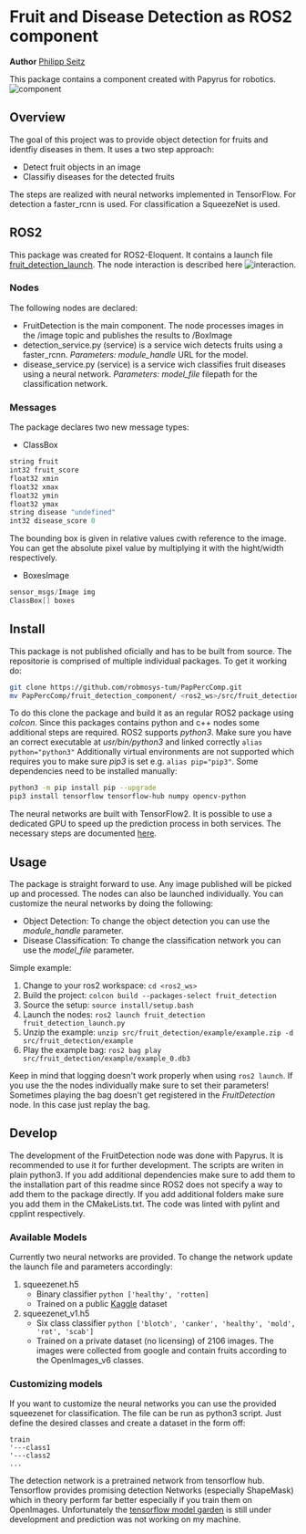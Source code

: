 # Fruit and Disease Detection as ROS2 component
**Author** [Philipp Seitz](https://github.com/Gistbatch)

This package contains a component created with Papyrus for robotics.
![component](https://github.com/robmosys-tum/PapPercComp/blob/master/fruit_detection_component/images/fruit_detection.compdef.png)

## Overview

The goal of this project was to provide object detection for fruits and identfiy diseases in them.
It uses a two step approach:
* Detect fruit objects in an image
* Classifiy diseases for the detected fruits

The steps are realized with neural networks implemented in TensorFlow.
For detection a faster_rcnn is used. For classification a SqueezeNet is used.

## ROS2
This package was created for ROS2-Eloquent. It contains a launch file [fruit_detection_launch](https://github.com/robmosys-tum/PapPercComp/blob/master/fruit_detection_component/launch/fruit_detection_launch.py).
The node interaction is described here ![interaction](https://github.com/robmosys-tum/PapPercComp/blob/master/fruit_detection_component/images/overview.png).

### Nodes
The following nodes are declared:
* FruitDetection is the main component. The node processes images in the
/image topic and publishes the results to /BoxImage
* detection_service.py (service) is a service wich detects fruits using a 
faster_rcnn. *Parameters: module_handle* URL for the model.
* disease_service.py (service) is a service wich classifies fruit diseases using a 
neural network. *Parameters: model_file* filepath for the classification network.

### Messages
The package declares two new message types:
* ClassBox
```c
string fruit
int32 fruit_score
float32 xmin
float32 xmax
float32 ymin
float32 ymax
string disease "undefined"
int32 disease_score 0
```
The bounding box is given in relative values cwith reference to the image.
You can get the absolute pixel value by multiplying it with the hight/width respectively.
* BoxesImage
```c
sensor_msgs/Image img
ClassBox[] boxes
```

## Install
This package is not published oficially and has to be built from source.
The repositorie is comprised of multiple individual packages.
To get it working do:
```bash
git clone https://github.com/robmosys-tum/PapPercComp.git
mv PapPercComp/fruit_detection_component/ <ros2_ws>/src/fruit_detection
```
To do this clone the package and build it as an regular ROS2 package using *colcon*.
Since this packages contains python and c++ nodes some additional steps are required.
ROS2 supports *python3*. Make sure you have an correct executable at *usr/bin/python3*
and linked correctly `alias python="python3"`
Additionally virtual environments are not supported which requires you to make sure *pip3*
is set e.g. `alias pip="pip3"`.
Some dependencies need to be installed manually:
```bash
python3 -m pip install pip --upgrade
pip3 install tensorflow tensorflow-hub numpy opencv-python
```
The neural networks are built with TensorFlow2. It is possible to use a dedicated
GPU to speed up the prediction process in both services. The necessary steps are
documented [here](https://www.tensorflow.org/install/gpu).

## Usage

The package is straight forward to use. Any image published will be picked up and
processed. The nodes can also be launched individually. You can customize the neural
networks by doing the following:
* Object Detection: To change the object detection you can use the *module_handle* parameter.
* Disease Classification: To change the classification network you can use the *model_file* parameter.

Simple example:

1. Change to your ros2 workspace: `cd <ros2_ws>`
2. Build the project: `colcon build --packages-select fruit_detection`
3. Source the setup: `source install/setup.bash`
4. Launch the nodes: `ros2 launch fruit_detection fruit_detection_launch.py`
5. Unzip the example: `unzip src/fruit_detection/example/example.zip -d src/fruit_detection/example`
6. Play the example bag: `ros2 bag play src/fruit_detection/example/example_0.db3`

Keep in mind that logging doesn't work properly when using `ros2 launch`.
If you use the the nodes individually make sure to set their parameters!
Sometimes playing the bag doesn't get registered in the *FruitDetection* node.
In this case just replay the bag.

## Develop

The development of the FruitDetection node was done with Papyrus. It is
recommended to use it for further development.
The scripts are writen in plain python3. If you add additional dependencies make
sure to add them to the installation part of this readme since ROS2 does not 
specify a way to add them to the package directly. If you add additional folders
make sure you add them in the CMakeLists.txt.
The code was linted with pylint and cpplint respectively. 

### Available Models

Currently two neural networks are provided. To change the network update the launch
file and parameters accordingly:
1. squeezenet.h5
    - Binary classifier `python ['healthy', 'rotten]`
    - Trained on a public [Kaggle](https://www.kaggle.com/sriramr/fruits-fresh-and-rotten-for-classification) dataset
2. squeezenet_v1.h5
    - Six class classifier `python ['blotch', 'canker', 'healthy', 'mold', 'rot', 'scab']`
    - Trained on a private dataset (no licensing) of 2106 images. The images were collected
    from google and contain fruits according to the OpenImages_v6 classes.

### Customizing models

If you want to customize the neural networks you can use the provided squeezenet
for classification. The file can be run as python3 script. Just define the desired
classes and create a dataset in the form off:
```
train
'---class1
'---class2
...
```

The detection network is a pretrained network from tensorflow hub.
Tensorflow provides promising detection Networks (especially ShapeMask) which
in theory perform far better especially if you train them on OpenImages.
Unfortunately the [tensorflow model garden](https://github.com/tensorflow/models)
is still under development and prediction was not working on my machine.